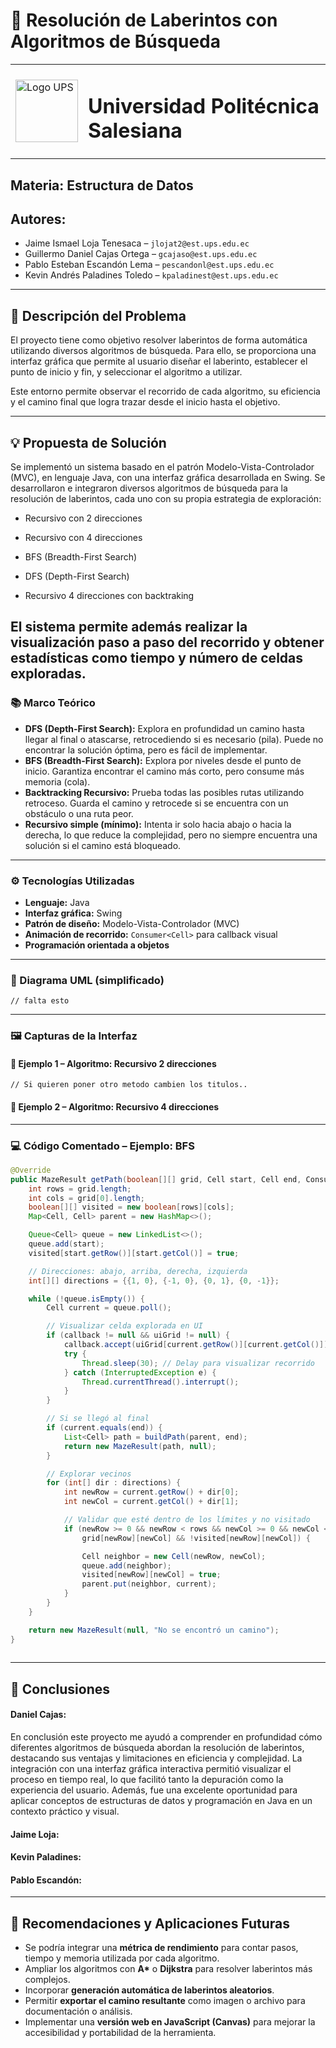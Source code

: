 # 🧠 Resolución de Laberintos con Algoritmos de Búsqueda

<table>
  <tr>
    <td><img src="https://yt3.ggpht.com/a/AATXAJxzy1qiMNCOThCYIp3j_4O34ALZBF4xqOaxIQ=s900-c-k-c0xffffffff-no-rj-mo" alt="Logo UPS" width="100"/></td>
    <td>
      <h1>Universidad Politécnica Salesiana</h1>
    </td>
  </tr>
</table>

## **Materia:** Estructura de Datos  
## **Autores:**  
- Jaime Ismael Loja Tenesaca – `jlojat2@est.ups.edu.ec`  
- Guillermo Daniel Cajas Ortega – `gcajaso@est.ups.edu.ec`  
- Pablo Esteban Escandón Lema – `pescandonl@est.ups.edu.ec`  
- Kevin Andrés Paladines Toledo – `kpaladinest@est.ups.edu.ec`

---

## 📌 Descripción del Problema

El proyecto tiene como objetivo resolver laberintos de forma automática utilizando diversos algoritmos de búsqueda. Para ello, se proporciona una interfaz gráfica que permite al usuario diseñar el laberinto, establecer el punto de inicio y fin, y seleccionar el algoritmo a utilizar.

Este entorno permite observar el recorrido de cada algoritmo, su eficiencia y el camino final que logra trazar desde el inicio hasta el objetivo.

---

## 💡 Propuesta de Solución

Se implementó un sistema basado en el patrón Modelo-Vista-Controlador (MVC), en lenguaje Java, con una interfaz gráfica desarrollada en Swing. Se desarrollaron e integraron diversos algoritmos de búsqueda para la resolución de laberintos, cada uno con su propia estrategia de exploración:

- Recursivo con 2 direcciones

- Recursivo con 4 direcciones

- BFS (Breadth-First Search)

- DFS (Depth-First Search)

- Recursivo 4 direcciones con backtraking

El sistema permite además realizar la visualización paso a paso del recorrido y obtener estadísticas como tiempo y número de celdas exploradas.
---
### 📚 Marco Teórico

- **DFS (Depth-First Search):** Explora en profundidad un camino hasta llegar al final o atascarse, retrocediendo si es necesario (pila). Puede no encontrar la solución óptima, pero es fácil de implementar.  
- **BFS (Breadth-First Search):** Explora por niveles desde el punto de inicio. Garantiza encontrar el camino más corto, pero consume más memoria (cola).  
- **Backtracking Recursivo:** Prueba todas las posibles rutas utilizando retroceso. Guarda el camino y retrocede si se encuentra con un obstáculo o una ruta peor.  
- **Recursivo simple (mínimo):** Intenta ir solo hacia abajo o hacia la derecha, lo que reduce la complejidad, pero no siempre encuentra una solución si el camino está bloqueado.

---

### ⚙️ Tecnologías Utilizadas

- **Lenguaje:** Java  
- **Interfaz gráfica:** Swing  
- **Patrón de diseño:** Modelo-Vista-Controlador (MVC)  
- **Animación de recorrido:** `Consumer<Cell>` para callback visual  
- **Programación orientada a objetos**

---

### 📐 Diagrama UML (simplificado)
    // falta esto
---

### 🖼️ Capturas de la Interfaz

#### 🔸 Ejemplo 1 – Algoritmo: Recursivo 2 direcciones 
    // Si quieren poner otro metodo cambien los titulos..
#### 🔸 Ejemplo 2 – Algoritmo: Recursivo 4 direcciones

---

### 💻 Código Comentado – Ejemplo: BFS

```java
@Override
public MazeResult getPath(boolean[][] grid, Cell start, Cell end, Consumer<Cell> callback) {
    int rows = grid.length;
    int cols = grid[0].length;
    boolean[][] visited = new boolean[rows][cols];
    Map<Cell, Cell> parent = new HashMap<>();

    Queue<Cell> queue = new LinkedList<>();
    queue.add(start);
    visited[start.getRow()][start.getCol()] = true;

    // Direcciones: abajo, arriba, derecha, izquierda
    int[][] directions = {{1, 0}, {-1, 0}, {0, 1}, {0, -1}};

    while (!queue.isEmpty()) {
        Cell current = queue.poll();

        // Visualizar celda explorada en UI
        if (callback != null && uiGrid != null) {
            callback.accept(uiGrid[current.getRow()][current.getCol()]);
            try {
                Thread.sleep(30); // Delay para visualizar recorrido
            } catch (InterruptedException e) {
                Thread.currentThread().interrupt();
            }
        }

        // Si se llegó al final
        if (current.equals(end)) {
            List<Cell> path = buildPath(parent, end);
            return new MazeResult(path, null);
        }

        // Explorar vecinos
        for (int[] dir : directions) {
            int newRow = current.getRow() + dir[0];
            int newCol = current.getCol() + dir[1];

            // Validar que esté dentro de los límites y no visitado
            if (newRow >= 0 && newRow < rows && newCol >= 0 && newCol < cols &&
                grid[newRow][newCol] && !visited[newRow][newCol]) {

                Cell neighbor = new Cell(newRow, newCol);
                queue.add(neighbor);
                visited[newRow][newCol] = true;
                parent.put(neighbor, current);
            }
        }
    }

    return new MazeResult(null, "No se encontró un camino");
}
 
 ```
---
## 📝 Conclusiones
#### Daniel Cajas:
En conclusión este proyecto me ayudó a comprender en profundidad cómo diferentes algoritmos de búsqueda abordan la resolución de laberintos, destacando sus ventajas y limitaciones en eficiencia y complejidad. La integración con una interfaz gráfica interactiva permitió visualizar el proceso en tiempo real, lo que facilitó tanto la depuración como la experiencia del usuario. Además, fue una excelente oportunidad para aplicar conceptos de estructuras de datos y programación en Java en un contexto práctico y visual.

#### Jaime Loja:

#### Kevin Paladines:

#### Pablo Escandón:

--- 

## 🧭 Recomendaciones y Aplicaciones Futuras

- Se podría integrar una **métrica de rendimiento** para contar pasos, tiempo y memoria utilizada por cada algoritmo.
- Ampliar los algoritmos con **A\*** o **Dijkstra** para resolver laberintos más complejos.
- Incorporar **generación automática de laberintos aleatorios**.
- Permitir **exportar el camino resultante** como imagen o archivo para documentación o análisis.
- Implementar una **versión web en JavaScript (Canvas)** para mejorar la accesibilidad y portabilidad de la herramienta.

